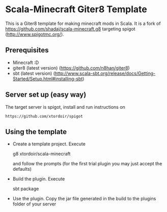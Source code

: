 Scala-Minecraft Giter8 Template
===============================
This is a Giter8 template for making minecraft mods in Scala. It is a fork of https://github.com/shadaj/scala-minecraft.g8 targeting spigot (http://www.spigotmc.org/).

Prerequisites
-------------
* Minecraft :D
* giter8 (latest version) (https://github.com/n8han/giter8)
* sbt (latest version) (http://www.scala-sbt.org/release/docs/Getting-Started/Setup.html#installing-sbt)

Server set up (easy way)
------------------------

The target server is spigot, install and run instructions on 

    https://github.com/xtordoir/spigot


Using the template
------------------
* Create a template project. Execute

    g8 xtordoir/scala-minecraft

  and follow the prompts (for the first trial plugin you may just accept the defaults)
* Build the plugin. Execute

    sbt package
    
* Use the plugin.
  Copy the jar file generated in the build to the plugins folder of your server